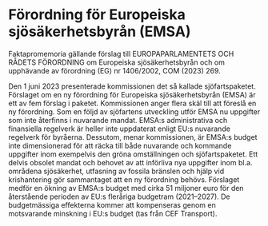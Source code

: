 # Förordning för Europeiska sjösäkerhetsbyrån (EMSA)

Faktapromemoria gällande förslag till EUROPAPARLAMENTETS OCH RÅDETS FÖRORDNING om Europeiska sjösäkerhetsbyrån och om upphävande av förordning (EG) nr 1406/2002, COM (2023\) 269\.

Den 1 juni 2023 presenterade kommissionen det så kallade sjöfartspaketet. Förslaget om en ny förordning för Europeiska sjösäkerhetsbyrån (EMSA) är ett av fem förslag i paketet. Kommissionen anger flera skäl till att föreslå en ny förordning. Som en följd av sjöfartens utveckling utför EMSA nu uppgifter som inte återfinns i nuvarande mandat. EMSA:s administrativa och finansiella regelverk är heller inte uppdaterat enligt EU:s nuvarande regelverk för byråerna. Dessutom, menar kommissionen, är EMSA:s budget inte dimensionerad för att räcka till både nuvarande och kommande uppgifter inom exempelvis den gröna omställningen och sjöfartspaketet. Ett delvis obsolet mandat och behovet av att införliva nya uppgifter inom bl.a. områdena sjösäkerhet, utfasning av fossila bränslen och hjälp vid krishantering gör sammantaget att en ny förordning behövs. Förslaget medför en ökning av EMSA:s budget med cirka 51 miljoner euro för den återstående perioden av EU:s fleråriga budgetram (2021–2027\). De budgetmässiga effekterna kommer att kompenseras genom en motsvarande minskning i EU:s budget (tas från CEF Transport).
